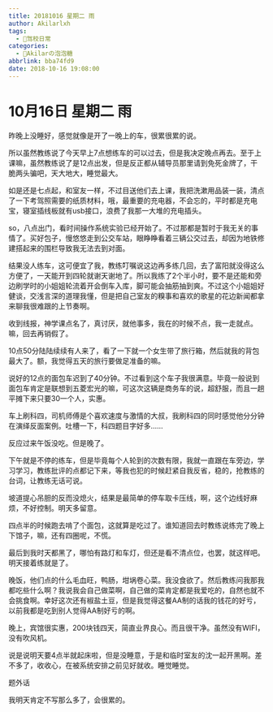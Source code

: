 ```yaml
---
title: 20181016 星期二 雨
author: Akilarlxh
tags:
  - 🚗驾校日常
categories:
  - 🍬Akilarの泡泡糖
abbrlink: bba74fd9
date: 2018-10-16 19:08:00
---
```

# 10月16日 星期二 雨

昨晚上没睡好，感觉就像是开了一晚上的车，很累很累的说。

所以虽然教练说了今天早上7点想练车的可以过去，但是我决定晚点再去。至于上课嘛，虽然教练说了是12点出发，但是反正都从辅导员那里请到免死金牌了，干脆两头骗吧，天大地大，睡觉最大。

如是还是七点起，和室友一样，不过目送他们去上课，我把洗漱用品装一装，清点了一下考驾照需要的纸质材料，哦，最重要的充电器，不会忘的，平时都是充电宝，寝室插线板就有usb接口，浪费了我那一大堆的充电插头。

so，八点出门，看时间操作系统实验已经开始了。不过那都是暂时于我无关的事情了。买好包子，慢悠悠走到公交车站，眼睁睁看着三辆公交过去，却因为地铁修建搭起来的围栏导致我无法去到对面。

结果没人练车，这可便宜了我，教练叮嘱说这边再多练几回，去了富阳就没得这么方便了，一天能开到四轮就谢天谢地了。所以我练了2个半小时，要不是还能和旁边刷学时的小姐姐轮流着开会倒车入库，脚可能会抽筋抽到爽。不过这个小姐姐好健谈，交浅言深的道理我懂，但是把自己室友的糗事和喜欢的歌星的花边新闻都拿来聊我很难跟的上节奏啊。

收到线报，神学课点名了，真讨厌，就他事多，我在的时候不点，我一走就点。嘛，回去再销假了。

10点50分陆陆续续有人来了，看了一下就一个女生带了旅行箱，然后就我的背包最大了。额，我觉得五天的旅行要做足准备的嘛。

说好的12点的面包车迟到了40分钟。不过看到这个车子我很满意。毕竟一般说到面包车肯定是联想到五菱宏光的嘛，可这次这辆是商务车的说，超舒服，而且一趟平摊下来只要30一个人，实惠。

车上刷科四，司机师傅是个喜欢速度与激情的大叔，我刷科四的同时感觉他分分钟在演绎反面案例。吐槽一下，科四题目字好多……

反应过来午饭没吃。但是晚了。

下午就是不停的练车，但是毕竟每个人轮到的次数有限，我就一直跟在车旁边，学习学习，教练批评的点都记下来，等我也犯的时候赶紧自我反省，稳的，抢教练的台词，让教练无话可说。

坡道提心吊胆的反而没熄火，结果是最简单的停车取卡压线，啊，这个边线好麻烦，不好控制。明天多留意。

四点半的时候跑去啃了个面包，这就算是吃过了。谁知道回去时教练说练完了晚上下馆子，嘛，还有四圈呢，不慌。

最后到我时天都黑了，哪怕有路灯和车灯，但还是看不清点位，也罢，就这样吧。明天接着练就是了。

晚饭，他们点的什么毛血旺，鸭肠，坩埚卷心菜。我没食欲了。然后教练问我那我都吃些什么啊？我说我会自己做菜啊，自己做的菜肯定都是我爱吃的，自然也就不会挑食啊。幸好这次还有椒盐土豆，但是我觉得这餐AA制的话我的钱花的好亏，以前我都是吃到别人觉得AA制好亏的啊。

晚上，宾馆很实惠，200块钱四天，简直业界良心。而且很干净。虽然没有WIFI，没有吹风机。

说是说明天要4点半就起床啦，但是没睡意，于是和临时室友的沈一起开黑啊。差不多了，收收心，在被系统安排之前见好就收。睡觉睡觉。

题外话

我明天肯定不写那么多了，会很累的。




